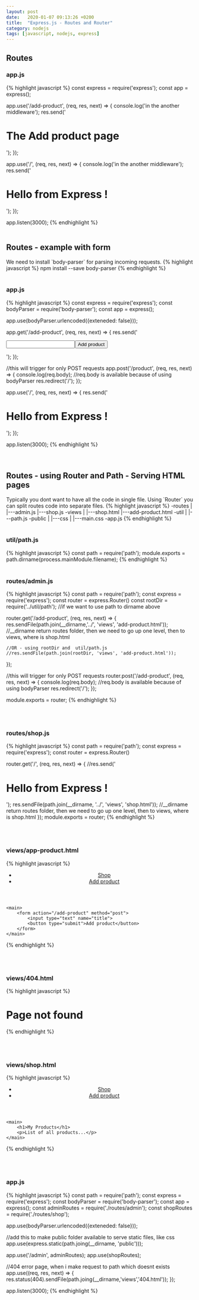 ```yaml
---
layout: post
date:   2020-01-07 09:13:26 +0200
title:  "Express.js - Routes and Router"
category: nodejs
tags: [javascript, nodejs, express]
---
```


<h2>Routes</h2>
<h3>app.js</h3>
{% highlight javascript %}
const express = require('express');
const app = express();

app.use('/add-product', (req, res, next) => {
    console.log('in the another middleware');
    res.send('<h1>The Add product page</h1>');
});

app.use('/', (req, res, next) => {
    console.log('in the another middleware');
    res.send('<h1>Hello from Express !</h1>');
});

app.listen(3000);
{% endhighlight %}
<br /><br />


<h2>Routes - example with form</h2>
We need to install `body-parser` for parsing incoming requests.
{% highlight javascript %}
npm install --save body-parser
{% endhighlight %}
<br /><br />

<h3>app.js</h3>
{% highlight javascript %}
const express = require('express');
const bodyParser = require('body-parser');
const app = express();

app.use(bodyParser.urlencoded({exteneded: false}));

app.get('/add-product', (req, res, next) => {
    res.send('<form action="/product" method="POST"><input type="text" name="title"><button type="submit">Add product</button></form>');
});

//this will trigger for only POST requests
app.post('/product', (req, res, next) => {
    console.log(req.body);  //req.body is available because of using bodyParser
    res.redirect('/');
});

app.use('/', (req, res, next) => {
    res.send('<h1>Hello from Express !</h1>');
});

app.listen(3000);
{% endhighlight %}
<br /><br /><br />



<h2>Routes - using Router and Path - Serving HTML pages</h2>
Typically you dont want to have all the code in single file. Using `Router` you can split routes code into separate files.
{% highlight javascript %}
-routes
    |
    |---admin.js
    |---shop.js
-views
    |
    |---shop.html
    |---add-product.html
-util
    |
    |---path.js
-public
    |
    |---css
        |
        |---main.css
-app.js
{% endhighlight %}
<br /><br />

<h3>util/path.js</h3>
{% highlight javascript %}
const path = require('path');
module.exports = path.dirname(process.mainModule.filename);
{% endhighlight %}
<br /><br />

<h3>routes/admin.js</h3>
{% highlight javascript %}
const path = require('path');
const express = require('express');
const router = express.Router()
const rootDir = require('../util/path'); //if we want to use path to dirname above

router.get('/add-product', (req, res, next) => {
    res.sendFile(path.join(__dirname,'../', 'views', 'add-product.html'));
    //__dirname return routes folder, then we need to go up one level, then to views, where is shop.html

    //OR - using rootDir and  util/path.js
    //res.sendFile(path.join(rootDir, 'views', 'add-product.html'));
});

//this will trigger for only POST requests
router.post('/add-product', (req, res, next) => {
    console.log(req.body);  //req.body is available because of using bodyParser
    res.redirect('/');
});

module.exports = router;
{% endhighlight %}

<br /><br />

<h3>routes/shop.js</h3>
{% highlight javascript %}
const path = require('path');
const express = require('express');
const router = express.Router()

router.get('/', (req, res, next) => {
    //res.send('<h1>Hello from Express !</h1>');
    res.sendFile(path.join(__dirname, '../', 'views', 'shop.html'));
    //__dirname return routes folder, then we need to go up one level, then to views, where is shop.html
});
module.exports = router;
{% endhighlight %}

<br /><br />
<h3>views/app-product.html</h3>
{% highlight javascript %}
<!DOCTYPE html>
<html>
<body>
    <header>
        <nav>
            <ul>
                <li><a href="/">Shop</a></li>
                <li><a href="/add-product">Add product</a></li>
            </ul>
        </nav>
    </header>

    <main>
        <form action="/add-product" method="post">
            <input type="text" name="title">
            <button type="submit">Add product</button>
        </form>
    </main>
</body>
</html>
{% endhighlight %}

<br /><br />
<h3>views/404.html</h3>
{% highlight javascript %}
<!DOCTYPE html>
<html>
<body>
    <h1>Page not found</h1>
</body>
</html>
{% endhighlight %}


<br /><br />
<h3>views/shop.html</h3>
{% highlight javascript %}
<!DOCTYPE html>
<html>
<head>
    <!-- we are using express.static in app.js to serve static css file from public dir -->
    <link rel="stylesheet" href="/css/main.css">
</head>
<body>
    <header>
        <nav>
            <ul>
                <li><a href="/">Shop</a></li>
                <li><a href="/add-product">Add product</a></li>
            </ul>
        </nav>
    </header>

    <main>
        <h1>My Products</h1>
        <p>List of all products...</p>
    </main>
</body>
</html>
{% endhighlight %}

<br /><br />
<h3>app.js</h3>
{% highlight javascript %}
const path = require('path');
const express = require('express');
const bodyParser = require('body-parser');
const app = express();
const adminRoutes = require('./routes/admin');
const shopRoutes = require('./routes/shop');

app.use(bodyParser.urlencoded({exteneded: false}));

//add this to make public folder available to serve static files, like css
app.use(express.static(path.joing(__dirname, 'public')));

app.use('/admin', adminRoutes);
app.use(shopRoutes);

//404 error page, when i make request to path which doesnt exists
app.use((req, res, next) => {
    res.status(404).sendFile(path.joing(__dirname,'views','404.html'));
});

app.listen(3000);
{% endhighlight %}
